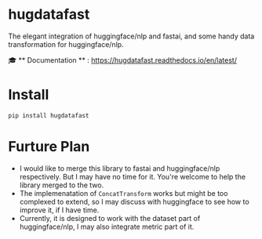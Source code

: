 # hugdatafast
The elegant integration of huggingface/nlp and fastai, and some handy data transformation for huggingface/nlp.

🎓 ** Documentation ** : https://hugdatafast.readthedocs.io/en/latest/

# Install
`pip install hugdatafast`

# Furture Plan
- I would like to merge this library to fastai and huggingface/nlp respectively. But I may have no time for it. You're welcome to help the library merged to the two.
- The implemenatation of `ConcatTransform` works but might be too complexed to extend, so I may discuss with huggingface to see how to improve it, if I have time.
- Currently, it is designed to work with the dataset part of huggingface/nlp, I may also integrate metric part of it.